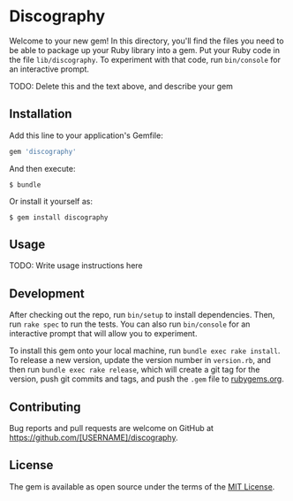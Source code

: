 # Discography

Welcome to your new gem! In this directory, you'll find the files you need to be able to package up your Ruby library into a gem. Put your Ruby code in the file `lib/discography`. To experiment with that code, run `bin/console` for an interactive prompt.

TODO: Delete this and the text above, and describe your gem

## Installation

Add this line to your application's Gemfile:

```ruby
gem 'discography'
```

And then execute:

    $ bundle

Or install it yourself as:

    $ gem install discography

## Usage

TODO: Write usage instructions here

## Development

After checking out the repo, run `bin/setup` to install dependencies. Then, run `rake spec` to run the tests. You can also run `bin/console` for an interactive prompt that will allow you to experiment.

To install this gem onto your local machine, run `bundle exec rake install`. To release a new version, update the version number in `version.rb`, and then run `bundle exec rake release`, which will create a git tag for the version, push git commits and tags, and push the `.gem` file to [rubygems.org](https://rubygems.org).

## Contributing

Bug reports and pull requests are welcome on GitHub at https://github.com/[USERNAME]/discography.

## License

The gem is available as open source under the terms of the [MIT License](http://opensource.org/licenses/MIT).
